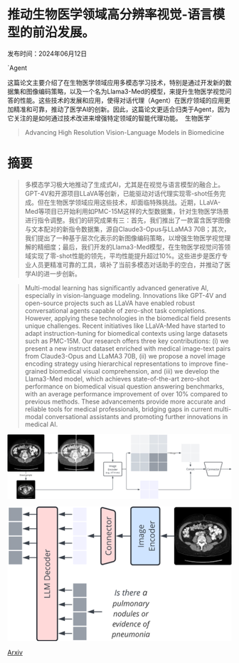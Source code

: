 # 推动生物医学领域高分辨率视觉-语言模型的前沿发展。

发布时间：2024年06月12日

`Agent

这篇论文主要介绍了在生物医学领域应用多模态学习技术，特别是通过开发新的数据集和图像编码策略，以及一个名为Llama3-Med的模型，来提升生物医学视觉问答的性能。这些技术的发展和应用，使得对话代理（Agent）在医疗领域的应用更加精准和可靠，推动了医学AI的创新。因此，这篇论文更适合归类于Agent，因为它关注的是如何通过技术改进来增强特定领域的智能代理功能。` `生物医学`

> Advancing High Resolution Vision-Language Models in Biomedicine

# 摘要

> 多模态学习极大地推动了生成式AI，尤其是在视觉与语言模型的融合上。GPT-4V和开源项目LLaVA等创新，已能驱动对话代理实现零-shot任务完成。但在生物医学领域应用这些技术，却面临特殊挑战。近期，LLaVA-Med等项目已开始利用如PMC-15M这样的大型数据集，针对生物医学场景进行指令调整。我们的研究成果有三：首先，我们推出了一款富含医学图像与文本配对的新指令数据集，源自Claude3-Opus与LLaMA3 70B；其次，我们提出了一种基于层次化表示的新图像编码策略，以增强生物医学视觉理解的精细度；最后，我们开发的Llama3-Med模型，在生物医学视觉问答领域实现了零-shot性能的领先，平均性能提升超过10%。这些进步是医疗专业人员更精准可靠的工具，填补了当前多模态对话助手的空白，并推动了医学AI的进一步创新。

> Multi-modal learning has significantly advanced generative AI, especially in vision-language modeling. Innovations like GPT-4V and open-source projects such as LLaVA have enabled robust conversational agents capable of zero-shot task completions. However, applying these technologies in the biomedical field presents unique challenges. Recent initiatives like LLaVA-Med have started to adapt instruction-tuning for biomedical contexts using large datasets such as PMC-15M. Our research offers three key contributions: (i) we present a new instruct dataset enriched with medical image-text pairs from Claude3-Opus and LLaMA3 70B, (ii) we propose a novel image encoding strategy using hierarchical representations to improve fine-grained biomedical visual comprehension, and (iii) we develop the Llama3-Med model, which achieves state-of-the-art zero-shot performance on biomedical visual question answering benchmarks, with an average performance improvement of over 10% compared to previous methods. These advancements provide more accurate and reliable tools for medical professionals, bridging gaps in current multi-modal conversational assistants and promoting further innovations in medical AI.

![推动生物医学领域高分辨率视觉-语言模型的前沿发展。](../../../paper_images/2406.09454/x1.png)

![推动生物医学领域高分辨率视觉-语言模型的前沿发展。](../../../paper_images/2406.09454/x2.png)

[Arxiv](https://arxiv.org/abs/2406.09454)